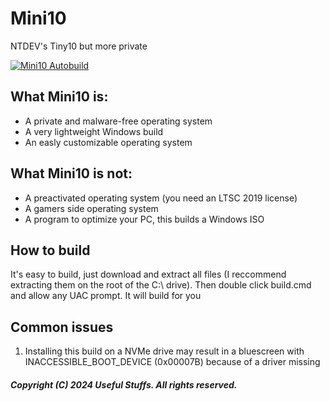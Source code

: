 # Mini10
NTDEV's Tiny10 but more private

[![Mini10 Autobuild](https://github.com/usefulstuffs/Mini10/actions/workflows/release.yml/badge.svg?branch=main)](https://github.com/usefulstuffs/Mini10/actions/workflows/release.yml)

## What Mini10 is:
- A private and malware-free operating system
- A very lightweight Windows build
- An easly customizable operating system

## What Mini10 is not:
- A preactivated operating system (you need an LTSC 2019 license)
- A gamers side operating system
- A program to optimize your PC, this builds a Windows ISO

## How to build
It's easy to build, just download and extract all files (I reccommend extracting them on the root of the C:\ drive).
Then double click build.cmd and allow any UAC prompt. It will build for you

## Common issues
1. Installing this build on a NVMe drive may result in a bluescreen with INACCESSIBLE_BOOT_DEVICE (0x00007B) because of a driver missing

##### Copyright (C) 2024 Useful Stuffs. All rights reserved.

